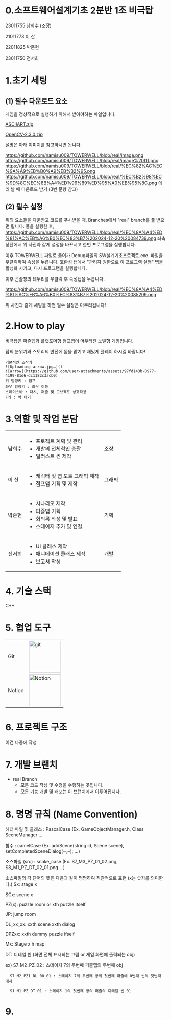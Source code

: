 # 0.소프트웨어설계기초 2분반 1조 비극탑
23011755 남희수 (조장)

21011773 이  산

22011825 박준현

23011750 전서희

# 1.초기 세팅

## (1) 필수 다운로드 요소

게임을 정상적으로 실행하기 위해서 받아야하는 파일입니다.


[ASCIIART.zip](https://prod-files-secure.s3.us-west-2.amazonaws.com/ec7b2ff7-5393-4db9-a207-431881ce65c6/b222d34e-dbad-43ff-bcc7-d2f0c8008455/ASCIIART.zip)

[OpenCV-2.3.0.zip](https://github.com/user-attachments/files/18204175/OpenCV-2.3.0.zip)

설명은 아래 이미지를 참고하시면 됩니다.


https://github.com/namisu009/TOWERWELL/blob/real/image.png
https://github.com/namisu009/TOWERWELL/blob/real/image%20(1).png
https://github.com/namisu009/TOWERWELL/blob/real/%EC%82%AC%EC%9A%A9%EB%B0%A9%EB%B2%95.png
https://github.com/namisu009/TOWERWELL/blob/real/%EC%B2%98%EC%9D%8C%EC%8B%A4%ED%96%89%ED%95%A0%EB%95%8C.png
에러 날 때 다운로드 받기 (3번 문항 참고)

## (2) 필수 설정


위의 요소들을 다운받고 코드를 푸시받을 때, Branches에서 "real" branch를 풀 받으면 됩니다.
풀을 실행한 후, 
https://github.com/namisu009/TOWERWELL/blob/real/%EC%8A%A4%ED%81%AC%EB%A6%B0%EC%83%B7%202024-12-20%20084739.png
좌측 상단에서 위 사진과 같게 설정을 바꾸시고 한번 프로그램을 실행합니다.

이후 TOWERWELL 파일로 들어가 Debug파일의 SW설계기초프로젝트.exe. 파일을 우클릭하여
속성을 누릅니다.
호환성 탭에서 "관리자 권한으로 이 프로그램 실행" 탭을 활성화 시키고, 다시 프로그램을 실행합니다.

이후 콘솔창의 테두리를 우클릭 후 속성탭을 누릅니다.

https://github.com/namisu009/TOWERWELL/blob/real/%EC%8A%A4%ED%81%AC%EB%A6%B0%EC%83%B7%202024-12-20%20085209.png

위 사진과 같게 세팅을 하면 필수 설정은 마무리됩니다!


# 2.How to play

비극탑은 퍼즐맵과 플랫포머형 점프맵이 어우러진 노벨형 게임입니다.

탑의 분위기와 스토리의 반전에 몸을 맡기고 재밌게 플레이 하시길 바랍니다!

    기본적인 조작키
    ![Uploading arrow.jpg…]()
    ![arrow](https://github.com/user-attachments/assets/97fd143b-0977-4199-81d6-dc1182c3acb0)
    위 방향키 : 점프
    좌우 방향키 : 좌우 이동
    스페이스바 : 대시, 퍼즐 및 오브젝트 상호작용
    F키 : 벽 타기

# 3.역할 및 작업 분담

|  |  |  |
|-----------------|-----------------|-----------------|
| 남희수 | <ul><li>프로젝트 계획 및 관리</li><li>개발의 전체척인 총괄</li><li>일러스트 씬 제작</li></ul>|조장|
| 이  산 | <ul><li>캐릭터 및 맵 도트 그래픽 제작</li><li>점프맵 기획 및 제작</li></ul>|그래픽|
| 박준현 |<ul><li>시나리오 제작</li><li>퍼즐맵 기획</li><li>회의록 작성 및 발표</li><li>스테이지 추가 및 연결</li></ul>|기획|
| 전서희 | <ul><li>UI 클래스 제작</li><li>애니메이션 클래스 제작</li><li>보고서 작성</li></ul>|개발|

# 4. 기술 스택

C++

# 5. 협업 도구

|  |  |
|-----------------|-----------------|
| Git    |  <img src="https://github.com/user-attachments/assets/483abc38-ed4d-487c-b43a-3963b33430e6" alt="git" width="100">    |
| Notion    |  <img src="https://github.com/user-attachments/assets/34141eb9-deca-416a-a83f-ff9543cc2f9a" alt="Notion" width="100">    |


# 6. 프로젝트 구조

이건 나중에 작성

# 7. 개발 브랜치

- real Branch
    - 모든 코드 작성 및 수정을 수행하는 곳입니다.
    - 모든 기능 개발 및 배포는 이 브랜치에서 이루어집니다.

 # 8. 명명 규칙 (Name Convention)
   헤더 파일 및 클래스 : PascalCase (Ex. GameObjectManager.h, Class SceneManager ...

   
   함수 : camelCase (Ex. addScene(string id, Scene scene), setCompletedSceneDialog(~,~); ...)

   
   소스파일 (src) : snake_case (Ex. S7_M3_PZ_01_02.png, S8_M1_PZ_DT_02_01.png .. )

   소스파일의 각 단어의 뜻은 다음과 같이 명명하여 직관적으로 표현 (x는 숫자를 의미한다.)
   Sx: stage x

   SCx: scene x
   
   PZ(x): puzzle room or xth puzzle itself
   
   JP: jump room
   
   DL_xx_xx: xxth scene xxth dialog
   
   DPZxx: xxth dummy puzzle ifself
   
   Mx: Stage x h map
   
   DT: 디테일 씬 (화면 전체 표시되는 그림 or 게임 화면에 출력되는 obj)

  ex) S7_M2_PZ_02 : 스테이지 7의 두번째 퍼즐맵의 두번째 obj
  
      S7_M2_PZ1_DL_00_01 : 스테이지 7의 두번째 방의 첫번째 퍼즐에 0번째 씬의 첫번째 대사
      
      S1_M1_PZ_DT_01 : 스테이지 1의 첫번째 방의 퍼즐의 디테일 씬 01


# 9. 
   

 
